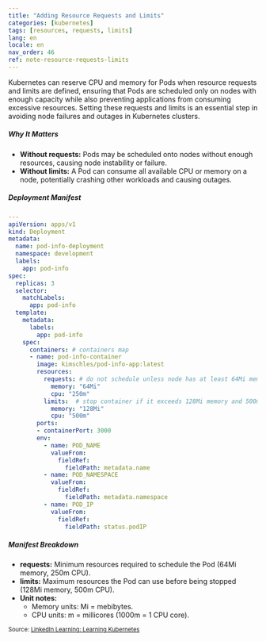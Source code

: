 ```yaml
---
title: "Adding Resource Requests and Limits"
categories: [kubernetes]
tags: [resources, requests, limits]
lang: en
locale: en
nav_order: 46
ref: note-resource-requests-limits
---
```

Kubernetes can reserve CPU and memory for Pods when resource requests and limits are defined, ensuring that Pods are scheduled only on nodes with enough capacity while also preventing applications from consuming excessive resources. Setting these requests and limits is an essential step in avoiding node failures and outages in Kubernetes clusters.

##### Why It Matters
- **Without requests:** Pods may be scheduled onto nodes without enough resources, causing node instability or failure.  
- **Without limits:** A Pod can consume all available CPU or memory on a node, potentially crashing other workloads and causing outages.  

##### Deployment Manifest
~~~yaml
---
apiVersion: apps/v1
kind: Deployment
metadata:
  name: pod-info-deployment
  namespace: development
  labels:
    app: pod-info
spec:
  replicas: 3
  selector:
    matchLabels:
      app: pod-info
  template:
    metadata:
      labels:
        app: pod-info
    spec:
      containers: # containers map
      - name: pod-info-container
        image: kimschles/pod-info-app:latest
        resources:
          requests: # do not schedule unless node has at least 64Mi memory and 250m CPU
            memory: "64Mi"
            cpu: "250m"
          limits:  # stop container if it exceeds 128Mi memory and 500m CPU
            memory: "128Mi"
            cpu: "500m"
        ports:
        - containerPort: 3000
        env:
          - name: POD_NAME
            valueFrom:
              fieldRef:
                fieldPath: metadata.name
          - name: POD_NAMESPACE
            valueFrom:
              fieldRef:
                fieldPath: metadata.namespace
          - name: POD_IP
            valueFrom:
              fieldRef:
                fieldPath: status.podIP
~~~

##### Manifest Breakdown
- **requests:** Minimum resources required to schedule the Pod (64Mi memory, 250m CPU).  
- **limits:** Maximum resources the Pod can use before being stopped (128Mi memory, 500m CPU).  
- **Unit notes:**  
  - Memory units: Mi = mebibytes.  
  - CPU units: m = millicores (1000m = 1 CPU core).  

<small> Source: [LinkedIn Learning: Learning Kubernetes](https://www.linkedin.com/learning/learning-kubernetes-16086900)</small>